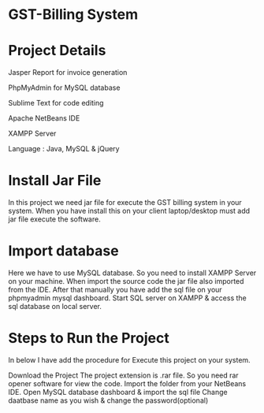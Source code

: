 # GST-Billing System

# Project Details

Jasper Report for invoice generation

PhpMyAdmin for MySQL database

Sublime Text for code editing

Apache NetBeans IDE

XAMPP Server

Language : Java, MySQL & jQuery

# Install Jar File

In this project we need jar file for execute the GST billing system in your system. When you have install this on your client laptop/desktop must add jar file execute the software.

# Import database
Here we have to use MySQL database. So you need to install XAMPP Server on your machine. When import the source code the jar file also imported from the IDE. After that manually you have add the sql file on your phpmyadmin mysql dashboard. Start SQL server on XAMPP & access the sql database on local server.

# Steps to Run the Project

In below I have add the procedure for Execute this project on your system.

Download the Project
The project extension is .rar file. So you need rar opener software for view the code.
Import the folder from your NetBeans IDE.
Open MySQL database dashboard & import the sql file
Change daatbase name as you wish & change the password(optional)
